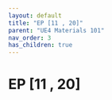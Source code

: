 ```yaml
---
layout: default
title: "EP [11 , 20]"
parent: "UE4 Materials 101"
nav_order: 3
has_children: true
---
```


# EP [11 , 20]
